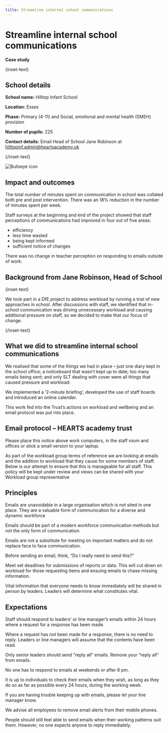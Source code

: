 ```yaml
---
title: Streamline internal school communications
---
```


# Streamline internal school communications

<strong class="govuk-tag">Case study</strong>

{inset-text}

## School details

**School name:** Hilltop Infant School

**Location:** Essex

**Phase:** Primary (4-11) and Social, emotional and mental health (SMEH) provision

**Number of pupils:** 225

**Contact details:** Email Head of School Jane Robinson at <hilltopinf.admin@heartsacademy.uk>

{/inset-text}

<div class="info-box">
  <div class="info-box__corner">
    <img src="/assets/images/bullseye.svg" alt="Bullseye icon">
  </div>
  <h2 class="govuk-heading-m">
    Impact and outcomes
  </h2>
  <p>
    The total number of minutes spent on communication in school was collated
    both pre and post intervention. There was an 18% reduction in the number of
    minutes spent per week.
  </p>
  <p>
    Staff surveys at the beginning and end of the project showed that staff
    perceptions of communications had improved in four out of five areas:
  </p>
  <ul>
    <li>efficiency</li>
    <li>less time wasted</li>
    <li>being kept informed</li>
    <li>sufficient notice of changes</li>
  </ul>
  <p>
    There was no change in teacher perception on responding to emails outside of
    work.
  </p>
</div>

## Background from Jane Robinson, Head of School

{inset-text}

We took part in a DfE project to address workload by running a trial of new approaches in school. After discussions with staff, we identified that in-school communication was driving unnecessary workload and causing additional pressure on staff, so we decided to make that our focus of change.

{/inset-text}

## What we did to streamline internal school communications

We realised that some of the things we had in place – just one diary kept in the school office; a noticeboard that wasn’t kept up to date; too many emails being sent; and only SLT dealing with cover were all things that caused pressure and workload.

We implemented a ‘2-minute briefing’, developed the use of staff boards and introduced an online calendar.

This work fed into the Trust’s actions on workload and wellbeing and an email protocol was put into place.

## Email protocol – HEARTS academy trust

Please place this notice above work computers, in the staff room and offices or stick a small version to your laptop.

As part of the workload group terms of reference we are looking at emails and the addition to workload that they cause for some members of staff. Below is our attempt to ensure that this is manageable for all staff. This policy will be kept under review and views can be shared with your Workload group representative

## Principles

Emails are unavoidable in a large organisation which is not sited in one place. They are a valuable form of communication for a diverse and dynamic workforce

Emails should be part of a modern workforce communication methods but not the only form of communication.

Emails are not a substitute for meeting on important matters and do not replace face to face communication.

Before sending an email, think, “Do I really need to send this?”

Meet set deadlines for submissions of reports or data. This will cut down on workload for those requesting items and ensuing emails to chase missing information.

Vital information that everyone needs to know immediately will be shared in person by leaders. Leaders will determine what constitutes vital.

## Expectations

Staff should respond to leaders’ or line manager’s emails within 24 hours where a request for a response has been made.

Where a request has not been made for a response, there is no need to reply. Leaders or line managers will assume that the contents have been read.

Only senior leaders should send “reply all” emails. Remove your “reply all” from emails.

No one has to respond to emails at weekends or after 6 pm.

It is up to individuals to check their emails when they wish, as long as they do so as far as possible every 24 hours, during the working week.

If you are having trouble keeping up with emails, please let your line manager know.

We advise all employees to remove email alerts from their mobile phones.

People should still feel able to send emails when their working patterns suit them. However, no one expects anyone to reply immediately.
